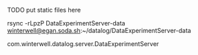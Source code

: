 TODO put static files here

rsync -rLpzP DataExperimentServer-data winterwell@egan.soda.sh:~/datalog/DataExperimentServer-data

com.winterwell.datalog.server.DataExperimentServer